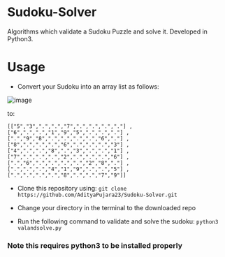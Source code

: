 # Sudoku-Solver
Algorithms which validate a Sudoku Puzzle and solve it. Developed in Python3.

# Usage
* Convert your Sudoku into an array list as follows:

![image](https://upload.wikimedia.org/wikipedia/commons/thumb/f/ff/Sudoku-by-L2G-20050714.svg/250px-Sudoku-by-L2G-20050714.svg.png)

to:

``[["5","3",".",".","7",".",".",".","."]
,["6",".",".","1","9","5",".",".","."]
,[".","9","8",".",".",".",".","6","."]
,["8",".",".",".","6",".",".",".","3"]
,["4",".",".","8",".","3",".",".","1"]
,["7",".",".",".","2",".",".",".","6"]
,[".","6",".",".",".",".","2","8","."]
,[".",".",".","4","1","9",".",".","5"]
,[".",".",".",".","8",".",".","7","9"]]``

* Clone this repository using:
``git clone https://github.com/AdityaPujara23/Sudoku-Solver.git``

* Change your directory in the terminal to the downloaded repo

* Run the following command to validate and solve the sudoku:
```python3 valandsolve.py```

### Note this requires python3 to be installed properly
